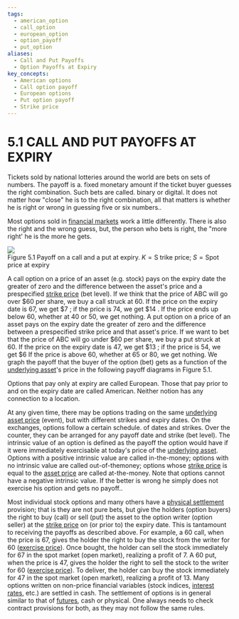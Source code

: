 ```yaml
---
tags:
  - american_option
  - call_option
  - european_option
  - option_payoff
  - put_option
aliases:
  - Call and Put Payoffs
  - Option Payoffs at Expiry
key_concepts:
  - American options
  - Call option payoff
  - European options
  - Put option payoff
  - Strike price
---
```


# 5.1 CALL AND PUT PAYOFFS AT EXPIRY  

Tickets sold by national lotteries around the world are bets on sets of numbers. The payoff is a. fixed monetary amount if the ticket buyer guesses the right combination. Such bets are called. binary or digital. It does not matter how "close" he is to the right combination, all that matters is whether he is right or wrong in guessing five or six numbers..  

Most options sold in [financial markets](../../../../Financial%20Markets%20and%20Institutions/Financial%20Markets%20and%20Institutions%20Lecture%20Notes.md) work a little differently. There is also the right and the wrong guess, but, the person who bets is right, the "more right' he is the more he gets.  

![](48ebe88890837c0b94bd80ec563315212655a0e8b07c49f4e092820fad5adb30.jpg)  
Figure 5.1 Payoff on a call and a put at expiry. $K=\mathrm{S}$ trike price; $S={\mathrm{Spot}}$ price at expiry  

A call option on a price of an asset (e.g. stock) pays on the expiry date the greater of zero and the difference between the asset's price and a prespecified [strike price](.md) (bet level). If we think that the price of ABC will go over $\$60$ per share, we buy a call struck at 60. If the price on the expiry date is 67, we get $\$7$ ; if the price is 74, we get $\$14$ . If the price ends up below 60, whether at 40 or 50, we get nothing. A put option on a price of an asset pays on the expiry date the greater of zero and the difference between a prespecified strike price and that asset's price. If we want to bet that the price of ABC will go under $\$60$ per share, we buy a put struck at 60. If the price on the expiry date is 47, we get $\$13$ ; if the price is 54, we get $\$6$ If the price is above 60, whether at 65 or 80, we get nothing. We graph the payoff that the buyer of the option (bet) gets as a function of the [underlying asset](../../../../Financial%20Instruments/Financial%20Derivatives%20and%20Quantitative%20Methods/Risk%20Neutral%20Pricing%20of%20Options.md)'s price in the following payoff diagrams in Figure 5.1.  

Options that pay only at expiry are called European. Those that pay prior to and on the expiry date are called American. Neither notion has any connection to a location.  

At any given time, there may be options trading on the same [underlying asset price](../../../../Financial%20Instruments/Black%20Scholes%20Derivation.md) (event), but with different strikes and expiry dates. On the exchanges, options follow a certain schedule. of dates and strikes. Over the counter, they can be arranged for any payoff date and strike (bet level). The intrinsic value of an option is defined as the payoff the option would have if it were immediately exercisable at today's price of the [underlying asset](../../../../Financial%20Instruments/Financial%20Derivatives%20and%20Quantitative%20Methods/Risk%20Neutral%20Pricing%20of%20Options.md). Options with a positive intrinsic value are called in-the-money; options with no intrinsic value are called out-of-themoney; options whose [strike price](.md) is equal to the [asset price](../../../Financial%20Asset%20Pricing%20Theory%20Overview/Chapter%204%20-%20State%20Prices/A%20Preview%20of%20Alternative%20Formulations.md) are called at-the-money. Note that options cannot have a negative intrinsic value. If the better is wrong he simply does not exercise his option and gets no payoff..  

Most individual stock options and many others have a [physical settlement](../Chapter%203%20-%20Futures%20Markets/Fundamentals%20of%20Futures%20and%20Forwards.md) provision; that is they are not pure bets, but give the holders (option buyers) the right to buy (call) or sell (put) the asset to the option writer (option seller) at the [strike price](.md) on (or prior to) the expiry date. This is tantamount to receiving the payoffs as described above. For example, a 60 call, when the price is 67, gives the holder the right to buy the stock from the writer for 60 ([exercise price](../../../Financial%20Asset%20Pricing%20Theory%20Overview/Chapter%2012%20-%20Derivatives/Options.md)). Once bought, the holder can sell the stock immediately for 67 in the spot market (open market), realizing a profit of 7. A 60 put, when the price is 47, gives the holder the right to sell the stock to the writer for 60 ([exercise price](../../../Financial%20Asset%20Pricing%20Theory%20Overview/Chapter%2012%20-%20Derivatives/Options.md)). To deliver, the holder can buy the stock immediately for 47 in the spot market (open market), realizing a profit of 13. Many options written on non-price financial variables (stock indices, [interest rates](../../../Fixed%20Income%20Securities%20Tools%20for%20Today's%20Markets/Chapter%202/Interest%20Rate%20Quotations.md), etc.) are settled in cash. The settlement of options is in general similar to that of [futures](../Chapter%203%20-%20Futures%20Markets/Futures%20Not%20Subject%20to%20Cash-And-Carry.md), cash or physical. One always needs to check contract provisions for both, as they may not follow the same rules.  